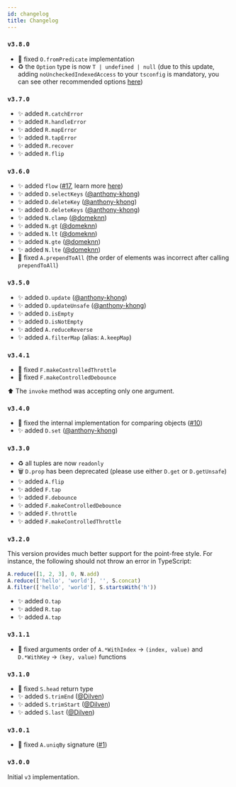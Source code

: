 ```yaml
---
id: changelog
title: Changelog
---
```


### `v3.8.0`

- 🐛 fixed `O.fromPredicate` implementation
- ♻️ the `Option` type is now `T | undefined | null` (due to this update, adding `noUncheckedIndexedAccess` to your `tsconfig` is mandatory, you can see other recommended options [here](getting-started/config.md))

### `v3.7.0`

- ✨ added `R.catchError`
- ✨ added `R.handleError`
- ✨ added `R.mapError`
- ✨ added `R.tapError`
- ✨ added `R.recover`
- ✨ added `R.flip`

### `v3.6.0`

- ✨ added `flow` ([#17](https://github.com/mobily/ts-belt/issues/17), learn more [here](/api/pipe-flow))
- ✨ added `D.selectKeys` ([@anthony-khong](https://github.com/anthony-khong))
- ✨ added `D.deleteKey` ([@anthony-khong](https://github.com/anthony-khong))
- ✨ added `D.deleteKeys` ([@anthony-khong](https://github.com/anthony-khong))
- ✨ added `N.clamp` ([@domeknn](https://github.com/domeknn))
- ✨ added `N.gt` ([@domeknn](https://github.com/domeknn))
- ✨ added `N.lt` ([@domeknn](https://github.com/domeknn))
- ✨ added `N.gte` ([@domeknn](https://github.com/domeknn))
- ✨ added `N.lte` ([@domeknn](https://github.com/domeknn))
- 🐛 fixed `A.prependToAll` (the order of elements was incorrect after calling `prependToAll`)

### `v3.5.0`

- ✨ added `D.update` ([@anthony-khong](https://github.com/anthony-khong))
- ✨ added `D.updateUnsafe` ([@anthony-khong](https://github.com/anthony-khong))
- ✨ added `D.isEmpty`
- ✨ added `D.isNotEmpty`
- ✨ added `A.reduceReverse`
- ✨ added `A.filterMap` (alias: `A.keepMap`)

### `v3.4.1`

- 🐛 fixed `F.makeControlledThrottle`
- 🐛 fixed `F.makeControlledDebounce`

⬆️ The `invoke` method was accepting only one argument.

### `v3.4.0`

- 🐛 fixed the internal implementation for comparing objects ([#10](https://github.com/mobily/ts-belt/issues/10))
- ✨ added `D.set` ([@anthony-khong](https://github.com/anthony-khong))

### `v3.3.0`

- ♻️ all tuples are now `readonly`
- 🗑 `D.prop` has been deprecated (please use either `D.get` or `D.getUnsafe`)
- ✨ added `A.flip`
- ✨ added `F.tap`
- ✨ added `F.debounce`
- ✨ added `F.makeControlledDebounce`
- ✨ added `F.throttle`
- ✨ added `F.makeControlledThrottle`

### `v3.2.0`

This version provides much better support for the point-free style. For instance, the following should not throw an error in TypeScript:

```typescript
A.reduce([1, 2, 3], 0, N.add)
A.reduce(['hello', 'world'], '', S.concat)
A.filter(['hello', 'world'], S.startsWith('h'))
```

- ✨ added `O.tap`
- ✨ added `R.tap`
- ✨ added `A.tap`

### `v3.1.1`

- 🐛 fixed arguments order of `A.*WithIndex` → `(index, value)` and `D.*WithKey` → `(key, value)`  functions

### `v3.1.0`

- 🐛 fixed `S.head` return type
- ✨ added `S.trimEnd` ([@Dilven](https://github.com/Dilven))
- ✨ added `S.trimStart` ([@Dilven](https://github.com/Dilven))
- ✨ added `S.last` ([@Dilven](https://github.com/Dilven))

### `v3.0.1`

- 🐛 fixed `A.uniqBy` signature ([#1](https://github.com/mobily/ts-belt/issues/1))

### `v3.0.0`

Initial `v3` implementation.
